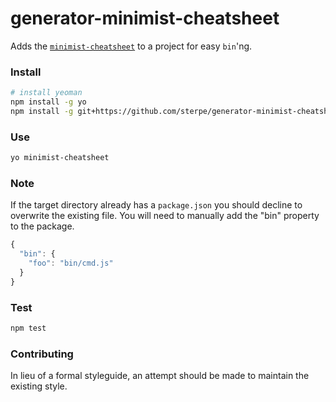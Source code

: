 # generator-minimist-cheatsheet

Adds the [`minimist-cheatsheet`](http://ricostacruz.com/cheatsheets/minimist.html) to a project for easy `bin`'ng.

### Install
```bash
# install yeoman
npm install -g yo
npm install -g git+https://github.com/sterpe/generator-minimist-cheatsheet.git
```

### Use
```bash
yo minimist-cheatsheet
```

### Note
If the target directory already has a `package.json` you should decline to overwrite the 
existing file.  You will need to manually add the "bin" property to the package.

```javascript
{
  "bin": {
    "foo": "bin/cmd.js"
  }
}
```

### Test
```bash
npm test
```

### Contributing
In lieu of a formal styleguide, an attempt should be made to maintain the existing style.
